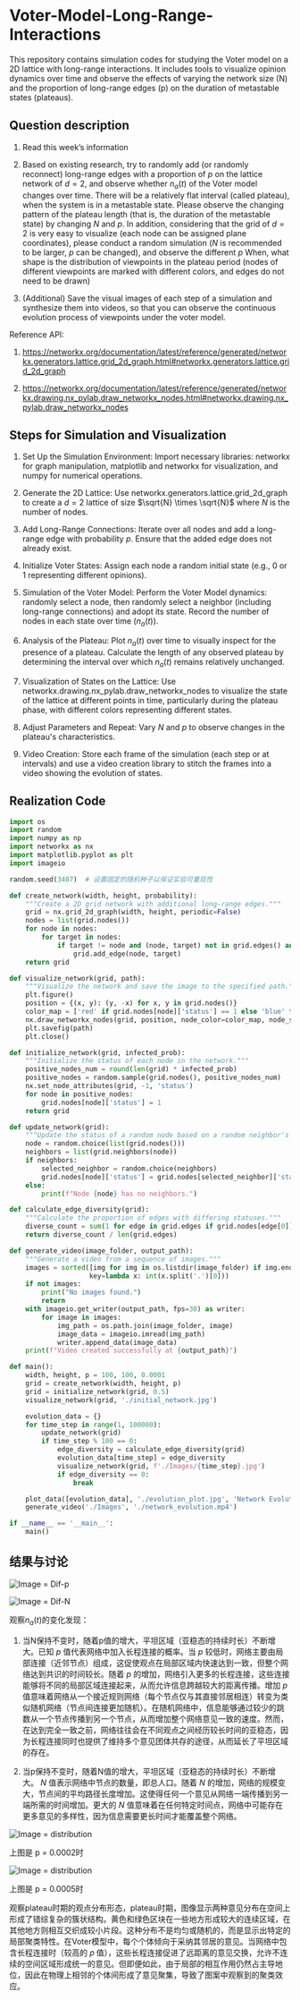 # Voter-Model-Long-Range-Interactions

This repository contains simulation codes for studying the Voter model on a 2D lattice with long-range interactions. It includes tools to visualize opinion dynamics over time and observe the effects of varying the network size (N) and the proportion of long-range edges (p) on the duration of metastable states (plateaus).

## Question description


1. Read this week’s information
 
2. Based on existing research, try to randomly add (or randomly reconnect) long-range edges with a proportion of $p$ on the lattice network of $d=2$, and observe whether $n_a(t)$ of the Voter model changes over time. There will be a relatively flat interval (called plateau), when the system is in a metastable state. Please observe the changing pattern of the plateau length (that is, the duration of the metastable state) by changing $N$ and $p$. In addition, considering that the grid of $d=2$ is very easy to visualize (each node can be assigned plane coordinates), please conduct a random simulation ($N$ is recommended to be larger, $p$ can be changed), and observe the different $p$ When, what shape is the distribution of viewpoints in the plateau period (nodes of different viewpoints are marked with different colors, and edges do not need to be drawn)
 
3. (Additional) Save the visual images of each step of a simulation and synthesize them into videos, so that you can observe the continuous evolution process of viewpoints under the voter model.

Reference API:
 
1. https://networkx.org/documentation/latest/reference/generated/networkx.generators.lattice.grid_2d_graph.html#networkx.generators.lattice.grid_2d_graph
 
2. https://networkx.org/documentation/latest/reference/generated/networkx.drawing.nx_pylab.draw_networkx_nodes.html#networkx.drawing.nx_pylab.draw_networkx_nodes

## Steps for Simulation and Visualization

1. Set Up the Simulation Environment:
Import necessary libraries: networkx for graph manipulation, matplotlib and networkx for visualization, and numpy for numerical operations.

2. Generate the 2D Lattice:
Use networkx.generators.lattice.grid_2d_graph to create a $d=2$ lattice of size $\sqrt{N} \times \sqrt{N}$ where $N$ is the number of nodes.

3. Add Long-Range Connections:
Iterate over all nodes and add a long-range edge with probability $p$. Ensure that the added edge does not already exist.

4. Initialize Voter States:
Assign each node a random initial state (e.g., 0 or 1 representing different opinions).

5. Simulation of the Voter Model:
Perform the Voter Model dynamics: randomly select a node, then randomly select a neighbor (including long-range connections) and adopt its state.
Record the number of nodes in each state over time ($n_a(t)$).

6. Analysis of the Plateau:
Plot $n_a(t)$ over time to visually inspect for the presence of a plateau. Calculate the length of any observed plateau by determining the interval over which $n_a(t)$ remains relatively unchanged.

7. Visualization of States on the Lattice:
Use networkx.drawing.nx_pylab.draw_networkx_nodes to visualize the state of the lattice at different points in time, particularly during the plateau phase, with different colors representing different states.

8. Adjust Parameters and Repeat:
Vary $N$ and $p$ to observe changes in the plateau's characteristics.

9. Video Creation:
Store each frame of the simulation (each step or at intervals) and use a video creation library to stitch the frames into a video showing the evolution of states.

## Realization Code

```python
import os
import random
import numpy as np
import networkx as nx
import matplotlib.pyplot as plt
import imageio

random.seed(3407)  # 设置固定的随机种子以保证实验可重现性

def create_network(width, height, probability):
    """Create a 2D grid network with additional long-range edges."""
    grid = nx.grid_2d_graph(width, height, periodic=False)
    nodes = list(grid.nodes())
    for node in nodes:
        for target in nodes:
            if target != node and (node, target) not in grid.edges() and random.random() < probability:
                grid.add_edge(node, target)
    return grid

def visualize_network(grid, path):
    """Visualize the network and save the image to the specified path."""
    plt.figure()
    position = {(x, y): (y, -x) for x, y in grid.nodes()}
    color_map = ['red' if grid.nodes[node]['status'] == 1 else 'blue' for node in grid.nodes()]
    nx.draw_networkx_nodes(grid, position, node_color=color_map, node_size=5)
    plt.savefig(path)
    plt.close()

def initialize_network(grid, infected_prob):
    """Initialize the status of each node in the network."""
    positive_nodes_num = round(len(grid) * infected_prob)
    positive_nodes = random.sample(grid.nodes(), positive_nodes_num)
    nx.set_node_attributes(grid, -1, 'status')
    for node in positive_nodes:
        grid.nodes[node]['status'] = 1
    return grid

def update_network(grid):
    """Update the status of a random node based on a random neighbor's status."""
    node = random.choice(list(grid.nodes()))
    neighbors = list(grid.neighbors(node))
    if neighbors:
        selected_neighbor = random.choice(neighbors)
        grid.nodes[node]['status'] = grid.nodes[selected_neighbor]['status']
    else:
        print(f"Node {node} has no neighbors.")

def calculate_edge_diversity(grid):
    """Calculate the proportion of edges with differing statuses."""
    diverse_count = sum(1 for edge in grid.edges if grid.nodes[edge[0]]['status'] != grid.nodes[edge[1]]['status'])
    return diverse_count / len(grid.edges)

def generate_video(image_folder, output_path):
    """Generate a video from a sequence of images."""
    images = sorted([img for img in os.listdir(image_folder) if img.endswith('.jpg')],
                    key=lambda x: int(x.split('.')[0]))
    if not images:
        print("No images found.")
        return
    with imageio.get_writer(output_path, fps=30) as writer:
        for image in images:
            img_path = os.path.join(image_folder, image)
            image_data = imageio.imread(img_path)
            writer.append_data(image_data)
    print(f"Video created successfully at {output_path}")

def main():
    width, height, p = 100, 100, 0.0001
    grid = create_network(width, height, p)
    grid = initialize_network(grid, 0.5)
    visualize_network(grid, './initial_network.jpg')

    evolution_data = {}
    for time_step in range(1, 100000):
        update_network(grid)
        if time_step % 100 == 0:
            edge_diversity = calculate_edge_diversity(grid)
            evolution_data[time_step] = edge_diversity
            visualize_network(grid, f'./Images/{time_step}.jpg')
            if edge_diversity == 0:
                break

    plot_data([evolution_data], './evolution_plot.jpg', 'Network Evolution', 'Time', 'Edge Diversity', scale_log=True)
    generate_video('./Images', './network_evolution.mp4')

if __name__ == '__main__':
    main()
```


## 结果与讨论

![Image = Dif-p](./Data/Different_p_N_10000.png)

![Image = Dif-N](./Data/Different_N_p_0.0001.png)

观察$n_a(t)$的变化发现：

1. 当N保持不变时，随着p值的增大，平坦区域（亚稳态的持续时长）不断增大。已知 $p$ 值代表网络中加入长程连接的概率。当 $p$ 较低时，网络主要由局部连接（近邻节点）组成，这促使观点在局部区域内快速达到一致，但整个网络达到共识的时间较长。随着 $p$ 的增加，网络引入更多的长程连接，这些连接能够将不同的局部区域连接起来，从而允许信息跨越较大的距离传播。增加 $p$ 值意味着网络从一个接近规则网络（每个节点仅与其直接邻居相连）转变为类似随机网络（节点间连接更加随机）。在随机网络中，信息能够通过较少的跳数从一个节点传播到另一个节点，从而增加整个网络意见一致的速度。然而，在达到完全一致之前，网络往往会在不同观点之间经历较长时间的亚稳态，因为长程连接同时也提供了维持多个意见团体共存的途径，从而延长了平坦区域的存在。

2. 当p保持不变时，随着N值的增大，平坦区域（亚稳态的持续时长）不断增大。 $N$ 值表示网络中节点的数量，即总人口。随着 $N$ 的增加，网络的规模变大，节点间的平均路径长度增加。这使得任何一个意见从网络一端传播到另一端所需的时间增加。更大的 $N$ 值意味着在任何特定时间点，网络中可能存在更多意见的多样性，因为信息需要更长时间才能覆盖整个网络。

![Image = distribution](./part3_0.0002.jpg)

上图是 p = 0.0002时

![Image = distribution](./part3_0.0005.jpg)

上图是 p = 0.0005时

观察plateau时期的观点分布形态，plateau时期，图像显示两种意见分布在空间上形成了错综复杂的簇状结构。黄色和绿色区块在一些地方形成较大的连续区域，在其他地方则相互交织成较小片段。这种分布不是均匀或随机的，而是显示出特定的局部聚类特性。在Voter模型中，每个个体倾向于采纳其邻居的意见。当网络中包含长程连接时（较高的 
𝑝 值），这些长程连接促进了远距离的意见交换，允许不连续的空间区域形成统一的意见。但即便如此，由于局部的相互作用仍然占主导地位，因此在物理上相邻的个体间形成了意见聚集，导致了图案中观察到的聚类效应。
